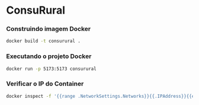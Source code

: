 # ConsuRural

### Construindo imagem Docker

```bash
docker build -t consurural .
```

### Executando o projeto Docker

```bash
docker run -p 5173:5173 consurural
```

### Verificar o IP do Container

```bash
docker inspect -f '{{range .NetworkSettings.Networks}}{{.IPAddress}}{{end}}' <CONTAINER_ID>
```
